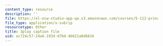 ```yaml
---
content_type: resource
description: ''
file: https://ol-ocw-studio-app-qa.s3.amazonaws.com/courses/5-112-principles-of-chemical-science-fall-2005/ac724c5724a6193dd7bd46621a8d6816_M8QoJojEklw.srt
file_type: application/x-subrip
resourcetype: Other
title: 3play caption file
uid: ac724c57-24a6-193d-d7bd-46621a8d6816
---
```


